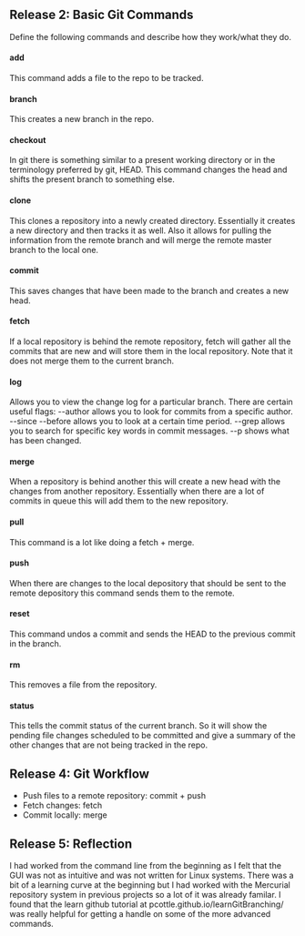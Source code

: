 ## Release 2: Basic Git Commands
Define the following commands and describe how they work/what they do.  


#### add
This command adds a file to the repo to be tracked. 

#### branch
This creates a new branch in the repo. 

#### checkout
In git there is something similar to a present working directory or in the terminology preferred by git, HEAD. This command changes the head and shifts the present branch to something else.

#### clone
This clones a repository into a newly created directory. Essentially it creates a new directory and then tracks it as well. Also it allows for pulling the information from the remote branch and will merge the remote master branch to the local one.

#### commit
This saves changes that have been made to the branch and creates a new head.

#### fetch
If a local repository is behind the remote repository, fetch will gather all the commits that are new and will store them in the local repository. Note that it does not merge them to the current branch.

#### log
Allows you to view the change log for a particular branch. There are certain useful flags: --author allows you to look for commits from a specific author. --since --before allows you to look at a certain time period. --grep allows you to search for specific key words in commit messages. --p shows what has been changed. 

#### merge
When a repository is behind another this will create a new head with the changes from another repository. Essentially when there are a lot of commits in queue this will add them to the new repository.

#### pull
This command is a lot like doing a fetch + merge. 

#### push
When there are changes to the local depository that should be sent to the remote depository this command sends them to the remote.

#### reset
This command undos a commit and sends the HEAD to the previous commit in the branch.

#### rm
This removes a file from the repository.

#### status
This tells the commit status of the current branch. So it will show the pending file changes scheduled to be committed and give a summary of the other changes that are not being tracked in the repo.

## Release 4: Git Workflow

- Push files to a remote repository: commit + push
- Fetch changes: fetch 
- Commit locally: merge

## Release 5: Reflection

I had worked from the command line from the beginning as I felt that the GUI was not as intuitive and was not written for Linux systems. There was a bit of a learning curve at the beginning but I had worked with the Mercurial repository system in previous projects so a lot of it was already familar. I found that the learn github tutorial at pcottle.github.io/learnGitBranching/ was really helpful for getting a handle on some of the more advanced commands.
